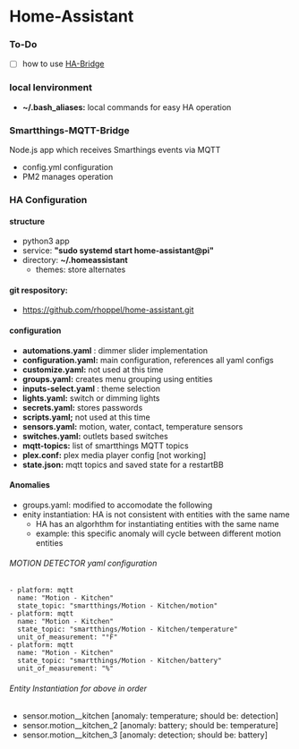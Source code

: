 # Home-Assistant

### To-Do
- [ ] how to use [HA-Bridge](https://github.com/bwssytems/ha-bridge)

### local lenvironment
- __~/.bash_aliases:__ local commands for easy HA operation

### Smartthings-MQTT-Bridge
Node.js app which receives Smarthings events via MQTT
- config.yml configuration 
- PM2 manages operation

### HA Configuration

#### structure
- python3 app
- service: __"sudo systemd start home-assistant@pi"__
- directory: __~/.homeassistant__
  - themes: store alternates

#### git respository: 
- https://github.com/rhoppel/home-assistant.git

#### configuration
- __automations.yaml__ : dimmer slider implementation
- __configuration.yaml:__ main configuration, references all yaml configs
- __customize.yaml:__ not used at this time 
- __groups.yaml:__ creates menu grouping using entities
- __inputs-select.yaml__ : theme selection 
- __lights.yaml:__ switch or dimming lights
- __secrets.yaml:__ stores passwords
- __scripts.yaml;__ not used at this time
- __sensors.yaml:__ motion, water, contact, temperature sensors
- __switches.yaml:__ outlets based switches
- __mqtt-topics:__ list of smartthings MQTT topics
- __plex.conf:__ plex media player config [not working]
- __state.json:__ mqtt topics and saved state for a restartBB 

#### Anomalies
- groups.yaml: modified to accomodate the following
- enity instantiation: HA is not consistent with entities with the same name
  - HA has an algorhthm for instantiating entities with the same name
  - example:  this specific anomaly will cycle between different motion entities

###### MOTION DETECTOR  yaml configuration
    - platform: mqtt
      name: "Motion - Kitchen"
      state_topic: "smartthings/Motion - Kitchen/motion"
    - platform: mqtt
      name: "Motion - Kitchen"
      state_topic: "smartthings/Motion - Kitchen/temperature"
      unit_of_measurement: "°F"
    - platform: mqtt
      name: "Motion - Kitchen"
      state_topic: "smartthings/Motion - Kitchen/battery"
      unit_of_measurement: "%"

###### Entity Instantiation for above in order
-  sensor.motion__kitchen [anomaly: temperature; should be: detection]
-  sensor.motion__kitchen_2 [anomaly: battery; should be: temperature]
-  sensor.motion__kitchen_3 [anomaly: detection; should be: battery]

